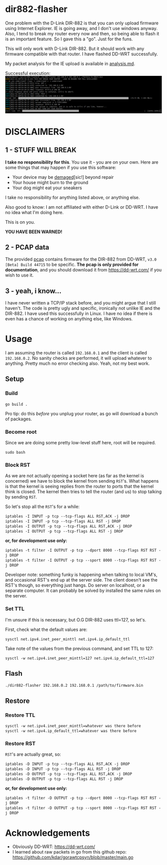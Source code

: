 # dir882-flasher
One problem with the D-Link DIR-882 is that you can only upload firmware using Internet Explorer. IE is going away, and I don't use windows anyway. Also, I tend to break my router every now and then, so being able to flash it is an important feature. So I gave this a "go". Just for the funs.

This will only work with D-Link DIR-882. But it should work with any firmware compatible with that router. I have flashed DD-WRT successfully.

My packet analysis for the IE upload is available in [analysis.md](analysis.md).

Successful execution:
![screenshot](screenshot.png)

# DISCLAIMERS
## 1 - STUFF WILL BREAK
**I take no responsibility for this**. You use it - you are on your own. Here are some things that may happen if you use this software:
- Your device may be [demaged](success.pretty.html)\[sic!] beyond repair
- Your house might burn to the ground
- Your dog might eat your sneakers

I take no responsibility for anything listed above, or anything else.

Also good to know: I am not affiliated with either D-Link or DD-WRT. I have no idea what I'm doing here.

This is on you.

**YOU HAVE BEEN WARNED!**

## 2 - PCAP data
The provided [pcap](router.pcap) contains firmware for the DIR-882 from DD-WRT, `v3.0 [Beta] Build 44715` to be specific. **The pcap is only provided for documentation**, and you should download it from <https://dd-wrt.com/> if you wish to use it.

## 3 - yeah, i know...
I have never written a TCP/IP stack before, and you might argue that I still haven't. The code is pretty ugly and specific, ironically not unlike IE and the DIR-882. I have used this successfully in Linux. I have no idea if there is even has a chance of working on anything else, like Windows.

# Usage
I am assuming the router is called `192.168.0.1` and the client is called `192.168.0.2`. No sanity checks are performed, it will upload whatever to anything. Pretty much no error checking also. Yeah, not my best work.

## Setup
### Build
```
go build .
```
Pro tip: do this *before* you unplug your router, as go will download a bunch of packages.

### Become root
Since we are doing some pretty low-level stuff here, root will be required.
```
sudo bash
```

### Block RST
As we are not actually opening a socket here (as far as the kernel is concerned) we have to block the kernel from sending `RST`'s. What happens is that the kernel is seeing replies from the router to ports that the kernel think is closed. The kernel then tries to tell the router (and us) to stop talking by sending `RST`.

So let's stop all the `RST`'s for a while:
```
iptables -I INPUT -p tcp --tcp-flags ALL RST,ACK -j DROP
iptables -I INPUT -p tcp --tcp-flags ALL RST -j DROP
iptables -I OUTPUT -p tcp --tcp-flags ALL RST,ACK -j DROP
iptables -I OUTPUT -p tcp --tcp-flags ALL RST -j DROP
```
**or, for development use only:**
```
iptables -t filter -I OUTPUT -p tcp --dport 8000 --tcp-flags RST RST -j DROP
iptables -t filter -I OUTPUT -p tcp --sport 8000 --tcp-flags RST RST -j DROP
```
Developer note: something funky is happening when talking to local VM's, and occasional RST's end up at the server side. The client doesn't see the RST's though, so everything just hangs. Do server on localhost, or a separate computer. It can probably be solved by installed the same rules on the server.

### Set TTL
I'm unsure if this is necessary, but O.G DIR-882 uses ttl=127, so let's.

First, check what the default values are:
```
sysctl net.ipv4.inet_peer_minttl net.ipv4.ip_default_ttl
```
Take note of the values from the previous command, and set TTL to 127:
```
sysctl -w net.ipv4.inet_peer_minttl=127 net.ipv4.ip_default_ttl=127
```

## Flash
```
./dir882-flasher 192.168.0.2 192.168.0.1 /path/to/firmware.bin
```

## Restore
### Restore TTL
```
sysctl -w net.ipv4.inet_peer_minttl=whatever was there before
sysctl -w net.ipv4.ip_default_ttl=whatever was there before
```

### Restore RST
`RST`'s are actually great, so:
```
iptables -D INPUT -p tcp --tcp-flags ALL RST,ACK -j DROP
iptables -D INPUT -p tcp --tcp-flags ALL RST -j DROP
iptables -D OUTPUT -p tcp --tcp-flags ALL RST,ACK -j DROP
iptables -D OUTPUT -p tcp --tcp-flags ALL RST -j DROP
```
**or, for development use only:**
```
iptables -t filter -D OUTPUT -p tcp --dport 8000 --tcp-flags RST RST -j DROP
iptables -t filter -D OUTPUT -p tcp --sport 8000 --tcp-flags RST RST -j DROP
```

# Acknowledgements
- Obviously DD-WRT: <https://dd-wrt.com/>
- I learned about raw packets in go from this github repo: <https://github.com/kdar/gorawtcpsyn/blob/master/main.go>
